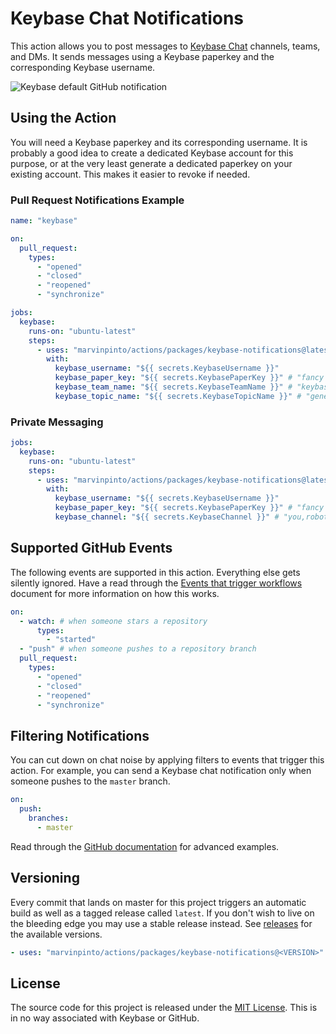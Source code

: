 # Keybase Chat Notifications

This action allows you to post messages to [Keybase Chat](https://keybase.io/blog/keybase-chat) channels, teams, and DMs. It sends messages using a Keybase paperkey and the corresponding Keybase username.

![Keybase default GitHub notification](images/keybase-gh-notification-example.png)

## Using the Action

You will need a Keybase paperkey and its corresponding username. It is probably a good idea to create a dedicated Keybase account for this purpose, or at the very least generate a dedicated paperkey on your existing account. This makes it easier to revoke if needed.

### Pull Request Notifications Example

```yaml
name: "keybase"

on:
  pull_request:
    types:
      - "opened"
      - "closed"
      - "reopened"
      - "synchronize"

jobs:
  keybase:
    runs-on: "ubuntu-latest"
    steps:
      - uses: "marvinpinto/actions/packages/keybase-notifications@latest"
        with:
          keybase_username: "${{ secrets.KeybaseUsername }}"
          keybase_paper_key: "${{ secrets.KeybasePaperKey }}" # "fancy regular ..."
          keybase_team_name: "${{ secrets.KeybaseTeamName }}" # "keybasefriends"
          keybase_topic_name: "${{ secrets.KeybaseTopicName }}" # "general"
```

### Private Messaging

```yaml
jobs:
  keybase:
    runs-on: "ubuntu-latest"
    steps:
      - uses: "marvinpinto/actions/packages/keybase-notifications@latest"
        with:
          keybase_username: "${{ secrets.KeybaseUsername }}"
          keybase_paper_key: "${{ secrets.KeybasePaperKey }}" # "fancy regular ..."
          keybase_channel: "${{ secrets.KeybaseChannel }}" # "you,robot,chris"
```

## Supported GitHub Events

The following events are supported in this action. Everything else gets silently ignored. Have a read through the [Events that trigger workflows](https://help.github.com/en/articles/events-that-trigger-workflows) document for more information on how this works.

```yaml
on:
  - watch: # when someone stars a repository
      types:
        - "started"
  - "push" # when someone pushes to a repository branch
  pull_request:
    types:
      - "opened"
      - "closed"
      - "reopened"
      - "synchronize"
```

## Filtering Notifications

You can cut down on chat noise by applying filters to events that trigger this action. For example, you can send a Keybase chat notification only when someone pushes to the `master` branch.

```yaml
on:
  push:
    branches:
      - master
```

Read through the [GitHub documentation](https://help.github.com/en/articles/workflow-syntax-for-github-actions) for advanced examples.

## Versioning

Every commit that lands on master for this project triggers an automatic build as well as a tagged release called `latest`. If you don't wish to live on the bleeding edge you may use a stable release instead. See [releases](https://github.com/marvinpinto/actions/releases) for the available versions.

```yaml
- uses: "marvinpinto/actions/packages/keybase-notifications@<VERSION>"
```

## License

The source code for this project is released under the [MIT License](/LICENSE). This is in no way associated with Keybase or GitHub.

